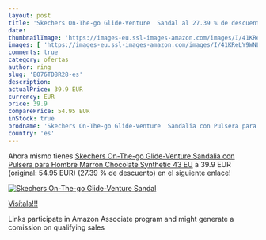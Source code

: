 ```yaml
---
layout: post
title: 'Skechers On-The-go Glide-Venture  Sandal al 27.39 % de descuento'
date: 
thumbnailImage: 'https://images-eu.ssl-images-amazon.com/images/I/41KReLY9WNL._SL200_.jpg'
images: [ 'https://images-eu.ssl-images-amazon.com/images/I/41KReLY9WNL._SL200_.jpg' ]
comments: true
category: ofertas
author: ring
slug: 'B076TD8R28-es'
description:
actualPrice: 39.9 EUR
currency: EUR
price: 39.9
comparePrice: 54.95 EUR
inStock: true
prodname: 'Skechers On-The-go Glide-Venture  Sandalia con Pulsera para Hombre  Marrón  Chocolate Synthetic   43 EU'
country: 'es'
---
```


Ahora mismo tienes [Skechers On-The-go Glide-Venture  Sandalia con Pulsera para Hombre  Marrón  Chocolate Synthetic   43 EU](https://www.amazon.es/dp/B076TD8R28/?tag=tolees-21) a 39.9 EUR (original: 54.95 EUR) (27.39 %  de descuento) en el siguiente enlace!

[![Skechers On-The-go Glide-Venture  Sandal](https://images-eu.ssl-images-amazon.com/images/I/41KReLY9WNL._SL200_.jpg)](https://www.amazon.es/dp/B076TD8R28/?tag=tolees-21)

[Visítala!!!](https://www.amazon.es/dp/B076TD8R28/?tag=tolees-21)

Links participate in Amazon Associate program and might generate a comission on qualifying sales
